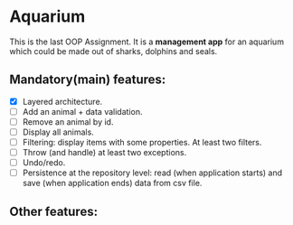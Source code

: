 # Aquarium

This is the last OOP Assignment.
It is a **management app** for an aquarium which could be made out of sharks, dolphins and seals.

## Mandatory(main) features:
- [x] Layered architecture.
- [ ] Add an animal + data validation.
- [ ] Remove an animal by id.
- [ ] Display all animals.
- [ ] Filtering: display items with some properties. At least two filters.
- [ ] Throw (and handle) at least two exceptions.
- [ ] Undo/redo.
- [ ] Persistence at the repository level: read (when application starts) and save (when application ends) data from csv file.

## Other features:
